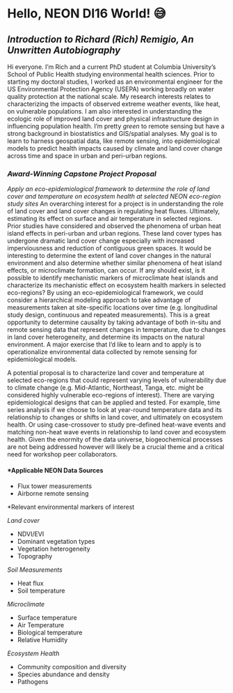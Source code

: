 # Hello, NEON DI16  World!  :sweat_smile:

## *Introduction to Richard (Rich) Remigio, An Unwritten Autobiography*
Hi everyone. I’m Rich and a current PhD student at Columbia University’s School of Public Health studying environmental health sciences. Prior to starting my doctoral studies, I worked as an environmental engineer for the US Environmental Protection Agency (USEPA) working broadly on water quality protection at the national scale. My research interests relates to characterizing the impacts of observed extreme weather events, like heat, on vulnerable populations. I am also interested in understanding the ecologic role of improved land cover and physical infrastructure design in influencing population health. I’m pretty *green* to remote sensing but have a strong background in biostatistics and GIS/spatial analyses. My goal is to learn to harness geospatial data, like remote sensing, into epidemiological models to predict health impacts caused by climate and land cover change across time and space in urban and peri-urban regions.

### *Award-Winning Capstone Project Proposal*

*Apply an eco-epidemiological framework to determine the role of land cover and temperature on ecosystem health at selected NEON eco-region study sites*
An overarching interest for a project is in understanding the role of land cover and land cover changes in regulating heat fluxes. Ultimately, estimating its effect on surface and air temperature in selected regions. Prior studies have considered and observed the phenomena of urban heat island effects in peri-urban and urban regions. These land cover types has undergone dramatic land cover change especially with increased imperviousness and reduction of contiguous green spaces. It would be interesting to determine the extent of land cover changes in the natural environment and also determine whether similar phenomena of heat island effects, or microclimate formation, can occur. If any should exist, is it possible to identify mechanistic markers of microclimate heat islands and characterize its mechanistic effect on ecosystem health markers in selected eco-regions?
By using an eco-epidemiological framework, we could consider a hierarchical modeling approach to take advantage of measurements taken at site-specific locations over time (e.g. longitudinal study design, continuous and repeated measurements). This is a great opportunity to determine causality by taking advantage of both in-situ and remote sensing data that represent changes in temperature, due to changes in land cover heterogeneity, and determine its impacts on the natural environment.  A major exercise that I’d like to learn and to apply is to operationalize environmental data collected by remote sensing for epidemiological models.

A potential proposal is to characterize land cover and temperature at selected eco-regions that could represent varying levels of vulnerability due to climate change (e.g. Mid-Atlantic, Northeast, Tanga, etc. might be considered highly vulnerable eco-regions of interest). There are varying epidemiological designs that can be applied and tested. For example, time series analysis if we choose to look at year-round temperature data and its relationship to changes or shifts in land cover, and ultimately on ecosystem health. Or using case-crossover to study pre-defined heat-wave events and matching non-heat wave events in relationship to land cover and ecosystem health.  Given the enormity of the data universe, biogeochemical processes are not being addressed however will likely be a crucial theme and a critical need for workshop peer collaborators.

#### *Applicable NEON Data Sources
* Flux tower measurements
* Airborne remote sensing

*Relevant environmental markers of interest

*Land cover*
* NDVI/EVI
* Dominant vegetation types
* Vegetation heterogeneity
* Topography

*Soil Measurements*
* Heat flux
* Soil temperature

*Microclimate*
* Surface temperature
* Air Temperature
* Biological temperature
* Relative Humidity

*Ecosystem Health*
* Community composition and diversity
* Species abundance and density
* Pathogens

